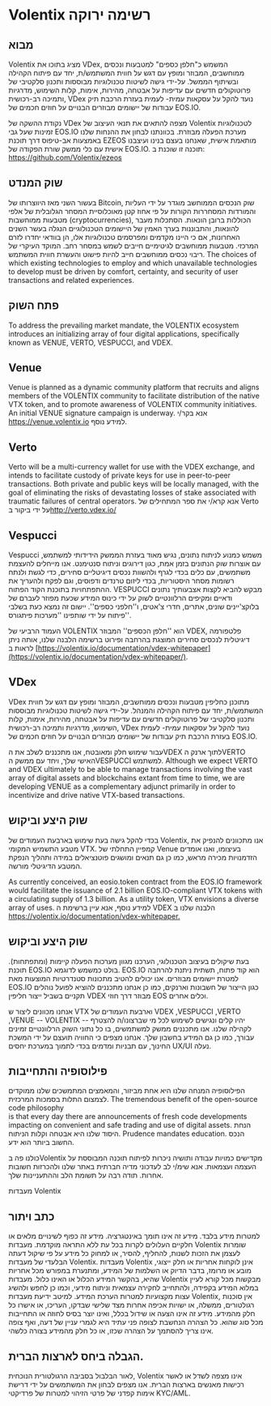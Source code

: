 # Volentix רשימה ירוקה

## מבוא

Volentix מציג בתוכו את VDex, המשמש כ"חלפן כספים" למטבעות ונכסים ממוחשבים, המבוזר ומופץ עם דגש על חווית המשתמש/ת, יחד עם פיתוח הקהילה ובשיתוף הממשל. על-ידי גישה לשיטות טכנולוגיות מבוססות ותכנון סלקטיבי של פרוטוקולים חדשים עם עדיפות על אבטחה, מהירות, אימות, קלות השימוש, מדרגיות ותמיכה רב-רכושית, VDex נועד להקל על עסקאות עמית- לעמית בעזרת הרכבת תיק עבודות של יישומים מבוזרים הבנויים על חוזים חכמים של EOS.IO.

נקודת ההשקה של VDex מצפה להתאים את תנאי העיצוב של Volentix לטכנולוגיות זמינות שעל גבי EOS.IO מערכת הפעלה מבוזרת. בכוונתנו לבחון את ההנחות שלנו באמצעות אב-טיפוס דרך תוכנת EZEOS מותאמת אישית, שאנחנו בעצם בנינו ועיצבנו אישית עם כלי ממשק שורת הפקודה של EOS.IO. תוכנה זו שוכנת ב: https://github.com/Volentix/ezeos

## שוק המנדט

בעשור השני מאז היווצרותו של Bitcoin, שוק הנכסים הממוחשב מוגדר על ידי העליות והמורדות המסחררות הקורות על פי אחוז קטן מאוכלוסיית המסחר הגלובלית של אלפי מטבעות ממוחשבות (cryptocurrencies), הכוללות ברובן הונאות. הסתכלות מעבר להונאות, והתבוננות בערך האמין של היישומים הטכנולוגיים הנגלה בעשר השנים האחרונות, אם כי היינו מקדמים ומפרסמים טכנולוגיות אלו, הן בוודאי יחדרו לזרם המרכזי. מטבעות ממוחשבים לגיטימיים חייבים לשמש במסחר רחב. המוקד העיקרי של ריבוי נכסים ממוחשבים חייב להיות פישוט והעשרת חווית המשתמש. The choices of which existing technologies to employ and which unavailable technologies to develop must be driven by comfort, certainty, and security of user  
transactions and related experiences.

## פתח השוק

To address the prevailing market mandate, the VOLENTIX ecosystem introduces an initializing array of four digital applications, specifically known as VENUE, VERTO, VESPUCCI, and VDEX.

## Venue

Venue is planned as a dynamic community platform that recruits and aligns members of the VOLENTIX community to facilitate distribution of the native VTX token, and to promote awareness of VOLENTIX community initiatives. An initial VENUE signature campaign is underway. אנא בקר/י <https://venue.volentix.io> למידע נוסף.

## Verto

Verto will be a multi-currency wallet for use with the VDEX exchange, and intends to facilitate custody of private keys for use in peer-to-peer transactions. Both private and public keys will be locally managed, with the goal of eliminating the risks of devastating losses of stake associated with traumatic failures of central operators. אנא קרא/י את ספר המתחילים של Verto על ידי ביקור ב<http://verto.vdex.io/>

## Vespucci

Vespucci משמש כמנוע לניתוח נתונים, נגיש מאוד בעזרת הממשק הידידותי למשתמש, עם אוצרות שוק הנתונים בזמן אמת, כגון דירוגים וניתוח סנטימנט. אנו מייחלים להעצמת משתמשים, עם כלים בכדי לגרף ולהשוות נכסים דיגיטליים סחירים, כדי לגשת ולנתח רשומות מסחר היסטוריות, בכדי ליזום טרנדים ודפוסים, וגם לפקח ולהעריך את ההתפתחויות בתוכנת הקוד הפתוח. VESPUCCI מבקש להביא לקצות אצבעותיך נתונים ודאיים ומקיפים הרלוונטיים לשוק על ידי כינוס המידע שכעת מפוזר לעברם של בלוקצ'יינים שונים, אתרים, חדרי צ'אטים, ו''חלפני כספים''. יישום זה נמצא כעת בשלבי פיתוח על ידי שותפינו ''מערכות פיתגורס''.

העמוד הרביעי של VOLENTIX הוא ''חלפן הכספים'' המבוזר VDEX, פלטפורמה דיגיטלית לנכסים סחירים המוצגת בהרחבה ופירוט ברשימה הלבנה שלנו, אותה ניתן לראות ב [https://volentix.io/documentation/vdex-whitepaper](https://volentix.io/documentation/vdex-whitepaper/).

## VDex

VDex מתוכנן כחליפין מטבעות ונכסים ממוחשבים, המבוזר ומופץ עם דגש על חווית המשתמש/ת, יחד עם פיתוח הקהילה והמנהל. על-ידי גישה לשיטות טכנולוגיות מבוססות ותכנון סלקטיבי של פרוטוקולים חדשים עם עדיפות על אבטחה, מהירות, אימות, קלות השימוש, מדרגיות ותמיכה רב-רכושית, VDex נועד להקל על עסקאות עמית- לעמית בעזרת הרכבת תיק עבודות של יישומים מבוזרים הבנויים על חוזים חכמים של EOS.IO.

עבור שימוש חלק ומאובטח, אנו מתכננים לשלב את הVDEX לתוך ארנק הVERTO האישי שלך, ויחד עם ממשק הVESPUCCI למשתמש. Although we expect VERTO and VDEX ultimately to be able to manage transactions involving the vast array of digital assets and blockchains extant from time to time, we are developing VENUE as a complementary adjunct primarily in order to incentivize and drive native VTX-based transactions.

## שוק היצע וביקוש

בכדי להקל גישה בעת שימוש בארבעת העמודים של Volentix, אנו מתכוונים להנפיק את מטבע התשמיש המקומי VTX. קמפיין התחלתי של Venue בעיצומו, ואנו אומדים הזדמנויות מכירה מראש, כמו כן גם תנאים ומושגים פוטנציאלים במידה ותהליך הנפקת המטבע הדיגיטלי מורשה.

As currently conceived, an eosio.token contract from the EOS.IO framework would facilitate the issuance of 2.1 billion EOS.IO-compliant VTX tokens with a circulating supply of 1.3 billion. As a utility token, VTX envisions a diverse array of uses. למידע נוסף, אנא עיין ברשימת ה VDEX הלבנה שלנו ב <https://volentix.io/documentation/vdex-whitepaper.>

## שוק היצע וביקוש

בעת שיקולים בעיצוב הטכנולוגי, הערכנו מגוון מערכות הפעלה קיימות (ומתפתחות). תוכנת EOS.IO בולט כמשמש לדוגמא. EOS.IO הוא קוד פתוח, תשתית ניתנת להרחבה למטרת יישומים מבוזרים. אנו יכולים להטיב מתכונות סטנדרטיות המוצעות מאת EOS.IO כגון הייצור של חשבונות וארנקים, כמו כן אנחנו מתכננים להוציא לפועל נוהלים תקניים בשביל ייצור חליפין VDEX מבוזר דרך חוזי EOS וכלים אחרים.

אנחנו מכוונים ליצור ש VTX וארבעת העמודים של VDEX ,VESPUCCI ,VERTO ,VENUE -- VOLENTIX -- יהיו קלים ונגישים לשימוש לכל מי שברצונו/ה להצטרף לקהילה שלנו. אנו מתכננים ממשק למשתמשים, בו כל נתוני השוק הרלוונטיים זמינים עבורך, כמו כן גם המידע בחשבון שלך. אנחנו מצפים כי החוויה תועצם על ידי המשכת החינוך, עם תבניות ומדמים בכדי לתמוך במערכת יחסים UX/UI נעלה.

## פילוסופיה והתחייבות

הפילוסופיה המנחה שלנו היא אחת מביזור, והמאמצים המתמשכים שלנו ממוקדים לצמצום התלות בסמכות המרכזית. The tremendous benefit of the open-source code philosophy  
is that every day there are announcements of fresh code developments impacting on convenient and safe trading and use of digital assets. הנחת היסוד שלנו היא אבטחה וקלות הניתוח. Prudence mandates education. הנכס החשוב ביותר הוא ידע.

כולנו פה בVolentix מקדישים כמויות עבודה ותושיה ניכרות לפיתוח תוכנה המבוססת על העצמה ועצמאות. אנא שימ/י לב לעדכוני מדיה חברתית באתר שלנו ולהכרזות חשובות אחרות. תודה רבה על תשומת הלב וההתעניינות שלך.

מעבדות Volentix

## כתב ויתור

למטרות מידע בלבד. מידע זה אינו תומך באינטגרציה. מידע זה כפוף לשינויים מלאים או חלקיים העלולים לקרות בכל עת ללא התראה מוקדמת. מעבדות Volentix שומרות לעצמן את הזכות לשנות, להחליף, להסיר, או למחוק כל מידע על פי שיקול דעתה הבלעדי של מעבדות Volentix. מעבדות Volentix אינן לוקחות אחריות או חלק ייצוגי, מובע או מרומז, בדבר הדיוק או השלמות של המידע, ומתנערת במפורש מכל אחריות שהיא, בהקשר המידע הכלול או האינו כלול. מעבדות Volentix מבקשות מכל קורא לעיין במלוא המידע בקפידה, ולהתחייב לחקירה עצמאית וניתוח מידעי, וכמו כן לחפש ולהשיג עצות מקצועיות למטרות הערכת המידע. למיטב ידיעת מעבדות Volentix, אין סוכנות רגולטורים, ממשלה, או ישויות אכיפה אחרות מצד שלישי שבדקו, העריכו, או אישרו כל חלק מהמידע. מידע זה אינו הצעה או שידול בכלל, ואינו יוצר בסיס לחוזה או התחייבות מכל סוג שהוא. כל הצהרה הנחשבת לצופה פני עתיד היא לגמרי עניין של דעה, ואף צופה אינו צריך להסתמך על הצהרה שכזו, או כל חלק מהמידע בצורה כלשהי.

## הגבלה ביחס לארצות הברית.

לאור הבלבול בסביבה הרגולטורית הנוכחית, Volentix אינו מצפה לשדל או לאשר רכישות מאנשים בארצות הברית. אנו מצפים לבחון את המשתמשים על ידי דרישת אימות קפדני של פרטי הזיהוי למטרות של פרדיקטי KYC/AML.